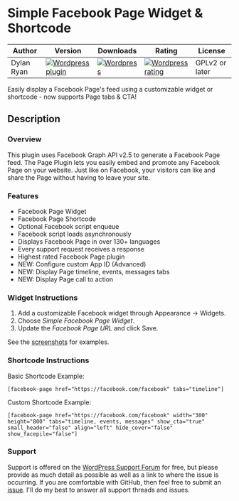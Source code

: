 # Simple Facebook Page Widget & Shortcode
 Author | Version | Downloads | Rating | License
----- | ----- | ----- | ----- | -----
 Dylan Ryan | [![Wordpress plugin](http://img.shields.io/wordpress/plugin/v/simple-facebook-twitter-widget.svg?style=flat)](https://wordpress.org/plugins/simple-facebook-twitter-widget/) | [![Wordpress](http://img.shields.io/wordpress/plugin/dt/simple-facebook-twitter-widget.svg?style=flat)](https://wordpress.org/plugins/simple-facebook-twitter-widget/) | [![Wordpress rating](http://img.shields.io/wordpress/plugin/r/simple-facebook-twitter-widget.svg?style=flat)](https://wordpress.org/plugins/simple-facebook-twitter-widget/) | GPLv2 or later 


Easily display a Facebook Page's feed using a customizable widget or shortcode - now supports Page tabs & CTA!

## Description
### Overview
This plugin uses Facebook Graph API v2.5 to generate a Facebook Page feed. The Page Plugin lets you easily embed and promote any Facebook Page on your website. Just like on Facebook, your visitors can like and share the Page without having to leave your site.

### Features
* Facebook Page Widget
* Facebook Page Shortcode
* Optional Facebook script enqueue
* Facebook script loads asynchronously
* Displays Facebook Page in over 130+ languages
* Every support request receives a response
* Highest rated Facebook Page plugin
* NEW: Configure custom App ID (Advanced)
* NEW: Display Page timeline, events, messages tabs
* NEW: Display Page call to action

### Widget Instructions
1. Add a customizable Facebook widget through Appearance -> Widgets.
2. Choose *Simple Facebook Page Widget*.
3. Update the *Facebook Page URL* and click Save.

See the [screenshots](https://wordpress.org/plugins/simple-facebook-twitter-widget/screenshots/) for examples.

### Shortcode Instructions
Basic Shortcode Example:

`[facebook-page href="https://facebook.com/facebook" tabs="timeline"]`

Custom Shortcode Example:

`[facebook-page href="https://facebook.com/facebook" width="300" height="800" tabs="timeline, events, messages" show_cta="true" small_header="false" align="left" hide_cover="false" show_facepile="false"]`

### Support

Support is offered on the [WordPress Support Forum](https://wordpress.org/support/plugin/simple-facebook-twitter-widget) for free, but please provide as much detail as possible as well as a link to where the issue is occurring. If you are comfortable with GitHub, then feel free to submit an [issue](https://github.com/irkanu/simple-facebook-page-widget/issues). I'll do my best to answer all support threads and issues.
